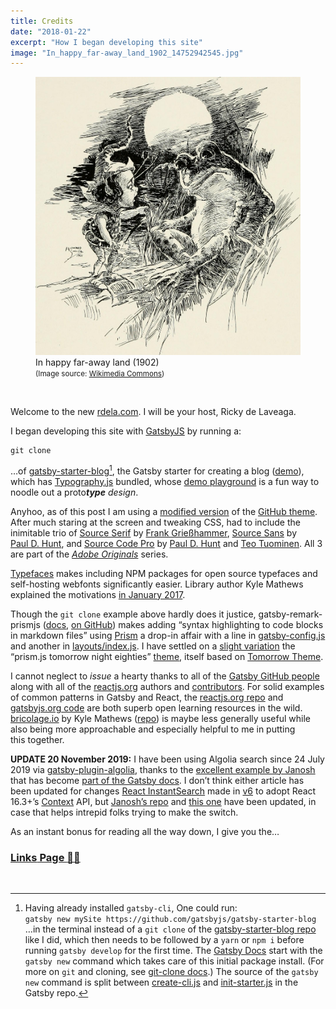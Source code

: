 ```yaml
---
title: Credits
date: "2018-01-22"
excerpt: "How I began developing this site"
image: "In_happy_far-away_land_1902_14752942545.jpg"
---
```


<figure class="mw408">
<img src="In_happy_far-away_land_1902_14752942545.jpg"
     alt="In happy far-away land (1902)" /><br />
<figcaption>
In happy far-away land (1902)<br />
<small>(Image source: <a href="https://commons.wikimedia.org/wiki/File:In_happy_far-away_land_(1902)_(14752942545).jpg">Wikimedia&nbsp;Commons</a>)</small>
</figcaption>
</figure>

<br />

Welcome to the new [rdela.com](https://rdela.com). I will be your host,
Ricky de&nbsp;Laveaga.

I began developing this site with [GatsbyJS](https://www.gatsbyjs.org/)
by running&nbsp;a:

```shell
git clone
```

…of
[gatsby-starter-blog](https://github.com/gatsbyjs/gatsby-starter-blog)[^gatsby-new],
the Gatsby starter for creating a blog
([demo](https://gatsbyjs.github.io/gatsby-starter-blog/)), which has
[Typography.js](https://github.com/KyleAMathews/typography.js)
bundled, whose
[demo&nbsp;playground](https://kyleamathews.github.io/typography.js/)
is a fun way to noodle out a proto<em><strong>type</strong>&nbsp;design</em>.

Anyhoo, as of this post I am using a
[modified version](https://github.com/rdela/rdela.com/blob/master/src/utils/typography.js)
of the
[GitHub&nbsp;theme](https://github.com/KyleAMathews/typography.js/tree/master/packages/typography-theme-github).
After much staring at the screen and tweaking CSS, had to include the inimitable
trio of [Source&nbsp;Serif](https://typekit.com/fonts/source-serif)
by [Frank&nbsp;Grießhammer](https://typekit.com/designers/frank-griesshammer),
[Source&nbsp;Sans](https://typekit.com/fonts/source-sans)
by [Paul&nbsp;D.&nbsp;Hunt](https://typekit.com/designers/paul-d-hunt),
and
[Source&nbsp;Code&nbsp;Pro](https://typekit.com/fonts/source-sans)
by [Paul&nbsp;D.&nbsp;Hunt](https://typekit.com/designers/paul-d-hunt) and
[Teo&nbsp;Tuominen](https://typekit.com/designers/teo-tuominen). All 3 are
part of the
[_Adobe&nbsp;Originals_](https://blog.typekit.com/category/making-type/)&nbsp;series.

[Typefaces](https://github.com/KyleAMathews/typefaces) makes
including NPM packages for open source typefaces and self-hosting webfonts
significantly easier. Library author Kyle Mathews explained the motivations
[in&nbsp;January&nbsp;2017](https://www.bricolage.io/typefaces-easiest-way-to-self-host-fonts/).

Though the `git clone` example above hardly does it justice,
gatsby-remark-prismjs ([docs](https://www.gatsbyjs.org/packages/gatsby-remark-prismjs/), [on&nbsp;GitHub](https://github.com/gatsbyjs/gatsby/tree/master/packages/gatsby-remark-prismjs))
makes adding “syntax highlighting to code blocks in markdown files” using
[Prism](https://github.com/PrismJS/prism) a drop-in affair with a line in
[gatsby-config.js](https://github.com/rdela/rdela.com/blob/master/gatsby-config.js#L42)
and another in
[layouts/index.js](https://github.com/rdela/rdela.com/blob/master/src/layouts/index.js#L15).
I have settled on a [slight variation](https://github.com/rdela/rdela.com/blob/master/src/css/prism/prism-day-after-tomorrow.css) the “prism.js tomorrow night eighties”
[theme](https://github.com/PrismJS/prism/blob/gh-pages/themes/prism-tomorrow.css),
itself based on
[Tomorrow&nbsp;Theme](https://github.com/chriskempson/tomorrow-theme).

I cannot neglect to _issue_ a hearty thanks to all of the
[Gatsby GitHub people](https://github.com/gatsbyjs/gatsby/graphs/contributors)
along with all of the [reactjs.org](https://reactjs.org/) authors and
[contributors](https://github.com/reactjs/reactjs.org/graphs/contributors).
For solid examples of common patterns in Gatsby and React, the
[reactjs.org&nbsp;repo](https://github.com/reactjs/reactjs.org) and
[gatsbyjs.org&nbsp;code](https://github.com/gatsbyjs/gatsby/tree/master/www)
are both superb open learning resources in the wild.
[bricolage.io](https://www.bricolage.io/) by Kyle Mathews
([repo](https://github.com/KyleAMathews/blog))
is maybe less generally useful while also being more approachable and
especially helpful to me in putting this&nbsp;together.

<div id="20191120-upd1" class="update">

**UPDATE 20 November 2019:** I have been using Algolia search since 24 July 2019
via [gatsby-plugin-algolia](https://github.com/algolia/gatsby-plugin-algolia),
thanks to the
[excellent example by Janosh](https://janosh.io/blog/gatsby-algolia-search)
that has become
[part of the Gatsby docs](https://www.gatsbyjs.org/docs/adding-search-with-algolia/). I don’t think either article has been updated for changes [React InstantSearch](https://github.com/algolia/react-instantsearch) made in
[v6](https://github.com/algolia/react-instantsearch/blob/master/MIGRATION.md#upgrade-to-6xx)
to adopt React 16.3+’s [Context](https://reactjs.org/docs/context.html) API, but
[Janosh’s repo](https://github.com/janosh/janosh.io/tree/master/src/components/Search) and
[this one](https://github.com/rdela/rdela.com/tree/master/src/components/search)
have been updated, in case that helps intrepid folks trying to make
the&nbsp;switch.

</div>

As an instant bonus for reading all the way down, I give you&nbsp;the…

<h3><a href="/links/"><strong>Links</strong>&nbsp;Page <span role="img" aria-label="link symbol page facing up">🔗📄</span></a></h3>

<br />

[^gatsby-new]: Having already installed `gatsby-cli`, One could run: <br />
 `gatsby new mySite https://github.com/gatsbyjs/gatsby-starter-blog`<br />
 …in the terminal instead of a `git clone` of the
 [gatsby-starter-blog repo](https://github.com/gatsbyjs/gatsby-starter-blog)
 like I did, which then needs to be followed by a `yarn` or `npm i` before
 running `gatsby develop` for the first time. The
 [Gatsby&nbsp;Docs](https://www.gatsbyjs.org/docs/) start with the `gatsby new`
 command which takes care of this initial package install. (For more on `git`
 and cloning, see [git-clone docs](https://www.git-scm.com/docs/git-clone).)
 The source of the `gatsby new` command is split between [create-cli.js](https://github.com/gatsbyjs/gatsby/blob/master/packages/gatsby-cli/src/create-cli.js) and [init-starter.js](https://github.com/gatsbyjs/gatsby/blob/master/packages/gatsby-cli/src/init-starter.js) in the Gatsby&nbsp;repo.
